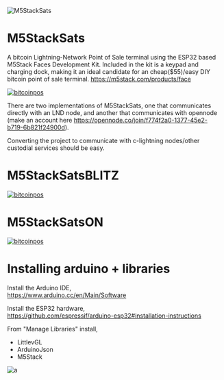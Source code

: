 ![M5StackSats](https://i.imgur.com/arHP2MD.png)
# M5StackSats
A bitcoin Lightning-Network Point of Sale terminal using the ESP32 based M5Stack Faces Development Kit. Included in the kit is a keypad and charging dock, making it an ideal candidate for an cheap($55)/easy DIY bitcoin point of sale terminal.
https://m5stack.com/products/face

[![bitcoinpos](https://i.imgur.com/sHp1AXw.png)](https://www.youtube.com/watch?v=KPI54s1xXsc)

There are two implementations of M5StackSats, one that communicates directly with an LND node, and another that communicates with opennode (make an account here https://opennode.co/join/f774f2a0-1377-45e2-b719-6b821f24900d). 

Converting the project to communicate with c-lightning nodes/other custodial services should be easy.

# M5StackSatsBLITZ

[![bitcoinpos](https://i.imgur.com/0SV55GO.png)](https://www.youtube.com/watch?v=UJuCWnz2osE)

# M5StackSatsON

[![bitcoinpos](https://i.imgur.com/rNvyXhO.png)](https://www.youtube.com/watch?v=qUwff6IELck)

# Installing arduino + libraries

Install the Arduino IDE,<br>
https://www.arduino.cc/en/Main/Software

Install the ESP32 hardware,<br>
https://github.com/espressif/arduino-esp32#installation-instructions

From "Manage Libraries" install,<br>
- LittlevGL
- ArduinoJson
- M5Stack

![a](https://i.imgur.com/mCfnhZN.png)




